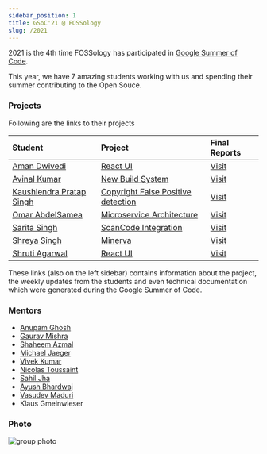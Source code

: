 ```yaml
---
sidebar_position: 1
title: GSoC'21 @ FOSSology
slug: /2021
---
```

<!--
SPDX-License-Identifier: CC-BY-SA-4.0

SPDX-FileCopyrightText: 2021 Gaurav Mishra <mishra.gaurav@siemens.com>
SPDX-FileCopyrightText: 2021 Siemens AG
-->

2021 is the 4th time FOSSology has participated in
[Google Summer of Code](https://summerofcode.withgoogle.com/organizations/6095425418821632/).

This year, we have 7 amazing students working with us and spending their summer
contributing to the Open Souce.

### Projects
Following are the links to their projects

| Student | Project | Final Reports |
| :--- | :--- | :--- |
| [Aman Dwivedi](https://github.com/Aman-Codes) | [React UI](/docs/2021/ui) | [Visit](https://github.com/pulls?q=is%3Apr+org%3Afossology+author%3AAman-Codes+sort%3Aupdated-desc+is%3Aclosed) |
| [Avinal Kumar](https://github.com/avinal) | [New Build System](/docs/2021/buildsystem) | [Visit](https://gsoc.avinal.space/posts/report/final-evaluation.html) |
| [Kaushlendra Pratap Singh](https://github.com/Kaushl2208) | [Copyright False Positive detection](/docs/2021/copyrights) | [Visit](https://github.com/Kaushl2208/GSoC2021) |
| [Omar AbdelSamea](https://github.com/OmarAbdelSamea) | [Microservice Architecture](/docs/2021/microservice) | [Visit](https://github.com/OmarAbdelSamea/fossology/wiki) |
| [Sarita Singh](https://github.com/itssingh) | [ScanCode Integration](/docs/2021/scancode) | [Visit](https://itssingh.github.io/gsoc-blog/final-evaluation.html) |
| [Shreya Singh](https://github.com/SinghShreya05) | [Minerva](/docs/2021/minerva) | [Visit](https://github.com/SinghShreya05/GSoC-2021) |
| [Shruti Agarwal](https://github.com/shruti3004) | [React UI](/docs/2021/ui) | [Visit](https://medium.com/@shruti-ag/gsoc21-with-fossology-fd97cd2a3924) |

These links (also on the left sidebar) contains information about the project,
the weekly updates from the students and even technical documentation which
were generated during the Google Summer of Code.

### Mentors

* [Anupam Ghosh](https://github.com/ag4ums)
* [Gaurav Mishra](https://github.com/GMishx)
* [Shaheem Azmal](https://github.com/shaheemazmalmmd)
* [Michael Jaeger](https://github.com/mcjaeger)
* [Vivek Kumar](https://github.com/viv9k)
* [Nicolas Toussaint](https://github.com/NicolasToussaint)
* [Sahil Jha](https://github.com/sjha2048)
* [Ayush Bhardwaj](https://github.com/hastagAB)
* [Vasudev Maduri](https://github.com/vasudevmaduri)
* Klaus Gmeinwieser

### Photo
![group photo](/img/gsoc21participants.png)
